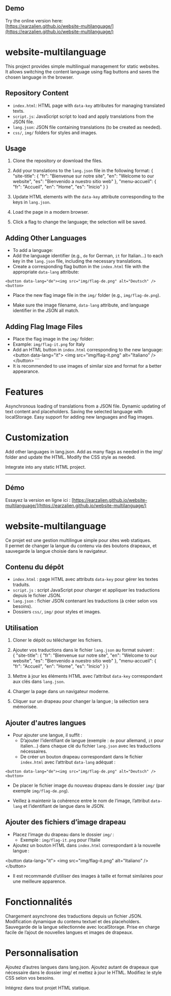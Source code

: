 ## Demo 
Try the online version here:  
[https://earzalien.github.io/website-multilanguage/](https://earzalien.github.io/website-multilanguage/)


# website-multilanguage

This project provides simple multilingual management for static websites.  
It allows switching the content language using flag buttons and saves the chosen language in the browser.

## Repository Content

- `index.html`: HTML page with `data-key` attributes for managing translated texts.  
- `script.js`: JavaScript script to load and apply translations from the JSON file.  
- `lang.json`: JSON file containing translations (to be created as needed).  
- `css/`, `img/` folders for styles and images.

## Usage

1. Clone the repository or download the files.  
2. Add your translations to the `lang.json` file in the following format:
{
"site-title": {
"fr": "Bienvenue sur notre site",
"en": "Welcome to our website",
"es": "Bienvenido a nuestro sitio web"
},
"menu-accueil": {
"fr": "Accueil",
"en": "Home",
"es": "Inicio"
}
}

3. Update HTML elements with the `data-key` attribute corresponding to the keys in `lang.json`.  
4. Load the page in a modern browser.  
5. Click a flag to change the language; the selection will be saved.

## Adding Other Languages

- To add a language:
- Add the language identifier (e.g., `de` for German, `it` for Italian...) to each key in the `lang.json` file, including the necessary translations.
- Create a corresponding flag button in the `index.html` file with the appropriate `data-lang` attribute:
 ```
<button data-lang="de"><img src="img/flag-de.png" alt="Deutsch" /><button>

 ```
- Place the new flag image file in the `img/` folder (e.g., `img/flag-de.png`).

- Make sure the image filename, `data-lang` attribute, and language identifier in the JSON all match.

## Adding Flag Image Files

- Place the flag image in the `img/` folder:
- Example: `img/flag-it.png` for Italy
- Add an HTML button in `index.html` corresponding to the new language:
&lt;button data-lang="it"&gt; &lt;img src="img/flag-it.png" alt="Italiano" /&gt; &lt;/button&gt; ```
- It is recommended to use images of similar size and format for a better appearance.

# Features
Asynchronous loading of translations from a JSON file.
Dynamic updating of text content and placeholders.
Saving the selected language with localStorage.
Easy support for adding new languages and flag images.

# Customization
Add other languages in lang.json.
Add as many flags as needed in the img/ folder and update the HTML.
Modify the CSS style as needed.

Integrate into any static HTML project.

----------------------------------------------------------------------------------------------------------------
## Démo

Essayez la version en ligne ici :
[https://earzalien.github.io/website-multilanguage/](https://earzalien.github.io/website-multilanguage/)


# website-multilanguage

Ce projet est une gestion multilingue simple pour sites web statiques.  
Il permet de changer la langue du contenu via des boutons drapeaux, et sauvegarde la langue choisie dans le navigateur.

## Contenu du dépôt

- `index.html` : page HTML avec attributs `data-key` pour gérer les textes traduits.  
- `script.js` : script JavaScript pour charger et appliquer les traductions depuis le fichier JSON.  
- `lang.json` : fichier JSON contenant les traductions (à créer selon vos besoins).  
- Dossiers `css/`, `img/` pour styles et images.

## Utilisation

1. Cloner le dépôt ou télécharger les fichiers.  
2. Ajouter vos traductions dans le fichier `lang.json` au format suivant :  
{
"site-title": {
"fr": "Bienvenue sur notre site",
"en": "Welcome to our website",
"es": "Bienvenido a nuestro sitio web"
},
"menu-accueil": {
"fr": "Accueil",
"en": "Home",
"es": "Inicio"
}
}

3. Mettre à jour les éléments HTML avec l’attribut `data-key` correspondant aux clés dans `lang.json`.  
4. Charger la page dans un navigateur moderne.  
5. Cliquer sur un drapeau pour changer la langue ; la sélection sera mémorisée.

## Ajouter d'autres langues

- Pour ajouter une langue, il suffit :
  - D’ajouter l’identifiant de langue (exemple : `de` pour allemand, `it` pour italien...) dans chaque clé du fichier `lang.json` avec les traductions nécessaires.
  - De créer un bouton drapeau correspondant dans le fichier `index.html` avec l’attribut `data-lang` adéquat :
  
 ``` <button data-lang="de"><img src="img/flag-de.png" alt="Deutsch" /><button> ```
  
  - De placer le fichier image du nouveau drapeau dans le dossier `img/` (par exemple `img/flag-de.png`).

- Veillez à maintenir la cohérence entre le nom de l’image, l’attribut `data-lang` et l’identifiant de langue dans le JSON.

## Ajouter des fichiers d’image drapeau

- Placez l’image du drapeau dans le dossier `img/` :  
  - Exemple : `img/flag-it.png` pour l’Italie
- Ajoutez un bouton HTML dans `index.html` correspondant à la nouvelle langue :  

&lt;button data-lang="it"&gt; &lt;img src="img/flag-it.png" alt="Italiano" /&gt; &lt;/button&gt;


- Il est recommandé d’utiliser des images à taille et format similaires pour une meilleure apparence.

# Fonctionnalités

Chargement asynchrone des traductions depuis un fichier JSON.
Modification dynamique du contenu textuel et des placeholders.
Sauvegarde de la langue sélectionnée avec localStorage.
Prise en charge facile de l’ajout de nouvelles langues et images de drapeaux.

# Personnalisation

Ajoutez d’autres langues dans lang.json.
Ajoutez autant de drapeaux que nécessaire dans le dossier img/ et mettez à jour le HTML.
Modifiez le style CSS selon vos besoins.

Intégrez dans tout projet HTML statique.
